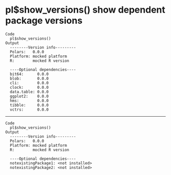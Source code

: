 # pl$show_versions() show dependent package versions

    Code
      pl$show_versions()
    Output
      --------Version info---------                          
      Polars:   0.0.0           
      Platform: mocked platform 
      R:        mocked R version
      
      ----Optional dependencies----                 
      bit64:      0.0.0
      blob:       0.0.0
      cli:        0.0.0
      clock:      0.0.0
      data.table: 0.0.0
      ggplot2:    0.0.0
      hms:        0.0.0
      tibble:     0.0.0
      vctrs:      0.0.0
      

---

    Code
      pl$show_versions()
    Output
      --------Version info---------                          
      Polars:   0.0.0           
      Platform: mocked platform 
      R:        mocked R version
      
      ----Optional dependencies----                                    
      notexistingPackage1: <not installed>
      notexistingPackage2: <not installed>
      

